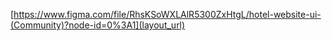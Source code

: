 [https://www.figma.com/file/RhsKSoWXLAlR5300ZxHtgL/hotel-website-ui-(Community)?node-id=0%3A1](layout_url)
